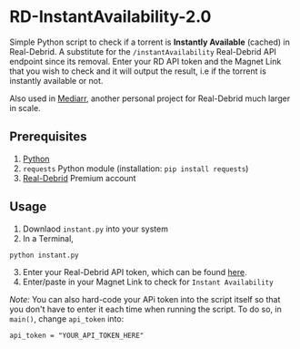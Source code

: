 # RD-InstantAvailability-2.0

Simple Python script to check if a torrent is **Instantly Available** (cached) in Real-Debrid. A substitute for the `/instantAvailability` Real-Debrid API endpoint since its removal. Enter your RD API token and the Magnet Link that you wish to check and it will output the result, i.e if the torrent is instantly available or not.

Also used in [Mediarr](https://github.com/wjH-3/Mediarr), another personal project for Real-Debrid much larger in scale.

## Prerequisites
1. [Python](https://www.python.org/downloads/)
2. `requests` Python module (installation: `pip install requests`)
3. [Real-Debrid](https://real-debrid.com/premium) Premium account

## Usage
1. Downlaod `instant.py` into your system
2. In a Terminal, 
```
python instant.py
```
3. Enter your Real-Debrid API token, which can be found [here](https://real-debrid.com/apitoken).
4. Enter/paste in your Magnet Link to check for `Instant Availability`

*Note:* You can also hard-code your APi token into the script itself so that you don't have to enter it each time when running the script. To do so, in `main()`, change `api_token` into: 
```
api_token = "YOUR_API_TOKEN_HERE"
```